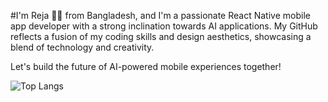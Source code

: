 #I'm Reja 👋👋
from Bangladesh, and I'm a passionate React Native mobile app developer with a strong inclination towards AI applications. 
My GitHub reflects a fusion of my coding skills and design aesthetics, showcasing a blend of technology and creativity. 

Let's build the future of AI-powered mobile experiences together!

![Top Langs](https://github-readme-stats.vercel.app/api/top-langs/?username=anuraghazra&layout=compact)
